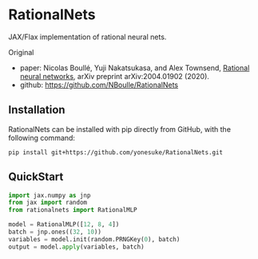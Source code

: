 # RationalNets
JAX/Flax implementation of rational neural nets.

Original
- paper: Nicolas Boullé, Yuji Nakatsukasa, and Alex Townsend, [Rational neural networks](https://arxiv.org/abs/2004.01902), arXiv preprint arXiv:2004.01902 (2020).
- github: https://github.com/NBoulle/RationalNets


## Installation
RationalNets can be installed with pip directly from GitHub, with the following command:
```
pip install git+https://github.com/yonesuke/RationalNets.git
```

## QuickStart
```python
import jax.numpy as jnp
from jax import random
from rationalnets import RationalMLP

model = RationalMLP([12, 8, 4])
batch = jnp.ones((32, 10))
variables = model.init(random.PRNGKey(0), batch)
output = model.apply(variables, batch)
```
